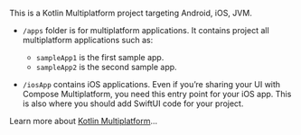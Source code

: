 This is a Kotlin Multiplatform project targeting Android, iOS, JVM.

* `/apps` folder is for multiplatform applications.
  It contains project all multiplatform applications such as:
  - `sampleApp1` is the first sample app.
  - `sampleApp2` is the second sample app.

* `/iosApp` contains iOS applications. Even if you’re sharing your UI with Compose Multiplatform, 
  you need this entry point for your iOS app. This is also where you should add SwiftUI code for your project.


Learn more about [Kotlin Multiplatform](https://www.jetbrains.com/help/kotlin-multiplatform-dev/get-started.html)…